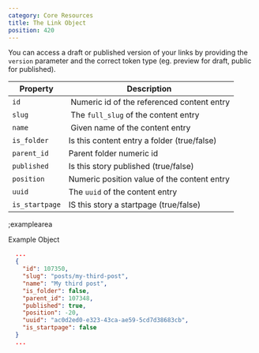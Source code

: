```yaml
---
category: Core Resources
title: The Link Object
position: 420
---
```


You can access a draft or published version of your links by providing the `version` parameter and the correct token type (eg. preview for draft, public for published).

| Property            | Description          |
|---------------------|----------------------|
| `id`            | Numeric id of the referenced content entry |
| `slug`          | The `full_slug` of the content entry |
| `name`          | Given name of the content entry |
| `is_folder`     | Is this content entry a folder (true/false) |
| `parent_id`     | Parent folder numeric id |
| `published`     | Is this story published (true/false) |
| `position`      | Numeric position value of the content entry |
| `uuid`          | The `uuid` of the content entry |
| `is_startpage`  | IS this story a startpage (true/false) |

;examplearea

Example Object

```json
  ...
  {
    "id": 107350,
    "slug": "posts/my-third-post",
    "name": "My third post",
    "is_folder": false,
    "parent_id": 107348,
    "published": true,
    "position": -20,
    "uuid": "ac0d2ed0-e323-43ca-ae59-5cd7d38683cb",
    "is_startpage": false
  }
  ...
```